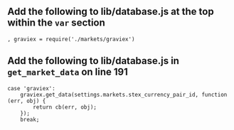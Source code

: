 ## Add the following to lib/database.js at the top within the ``var`` section
```
, graviex = require('./markets/graviex')
```

## Add the following to lib/database.js in ``get_market_data`` on line 191
```
case 'graviex':
	graviex.get_data(settings.markets.stex_currency_pair_id, function (err, obj) {
		return cb(err, obj);
	});
	break;
```
